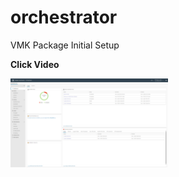 # orchestrator

VMK Package Initial Setup

**Click Video**

[<img src="https://github.com/vmware-cmbu-seak/aria-automation/blob/main/docs/images/orch_setup_thumbnail.png?raw=true" width="50%">](https://youtu.be/tzHkcPne32I "Install \"com.vmk.package\"")

